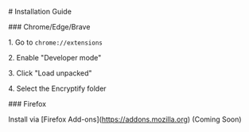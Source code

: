 \# Installation Guide  

\### Chrome/Edge/Brave  

1\. Go to `chrome://extensions`  

2\. Enable "Developer mode"  

3\. Click "Load unpacked"  

4\. Select the Encryptify folder  



\### Firefox  

Install via \[Firefox Add-ons](https://addons.mozilla.org) (Coming Soon)  

